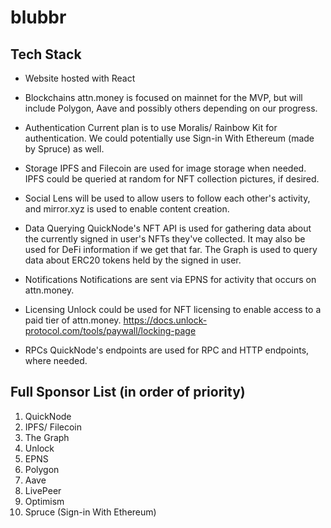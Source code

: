 # blubbr


## Tech Stack
- Website hosted with React

- Blockchains
attn.money is focused on mainnet for the MVP, but will include Polygon, Aave and possibly others depending on our progress.

- Authentication
Current plan is to use Moralis/ Rainbow Kit for authentication. We could potentially use Sign-in With Ethereum (made by Spruce) as well. 

- Storage
IPFS and Filecoin are used for image storage when needed. IPFS could be queried at random for NFT collection pictures, if desired.

- Social
Lens will be used to allow users to follow each other's activity, and mirror.xyz is used to enable content creation. 

- Data Querying
QuickNode's NFT API is used for gathering data about the currently signed in user's NFTs they've collected. It may also be used for DeFi information if we get that far.
The Graph is used to query data about ERC20 tokens held by the signed in user. 

- Notifications
Notifications are sent via EPNS for activity that occurs on attn.money. 

- Licensing
Unlock could be used for NFT licensing to enable access to a paid tier of attn.money.
https://docs.unlock-protocol.com/tools/paywall/locking-page

- RPCs
QuickNode's endpoints are used for RPC and HTTP endpoints, where needed.

## Full Sponsor List (in order of priority)
1. QuickNode
2. IPFS/ Filecoin
3. The Graph
4. Unlock
5. EPNS
6. Polygon
7. Aave
8. LivePeer
9. Optimism 
10. Spruce (Sign-in With Ethereum) 
